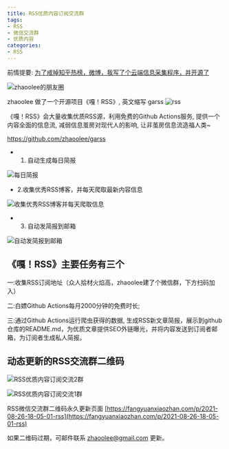 ```yaml
---
title: RSS优质内容订阅交流群
tags: 
- RSS
- 微信交流群
- 优质内容
categories:
- RSS
---
```




前情提要: [为了戒掉知乎热榜，微博，我写了个云端信息采集程序，并开源了](https://mp.weixin.qq.com/s/h-EdsRfcwGoCmbqbDgRuGg)

![zhaoolee的朋友圈](https://cdn.fangyuanxiaozhan.com/assets/1629974330159km6rsZZW.png)

zhaoolee 做了一个开源项目《嘎！RSS》, 英文缩写 garss
![rss](https://cdn.fangyuanxiaozhan.com/assets/1629974026165TkrRCR16.png)

《嘎！RSS》会大量收集优质RSS源，利用免费的Github Actions服务, 提供一个内容全面的信息流, 减弱信息茧房对现代人的影响, 让非茧房信息流造福人类~ 

https://github.com/zhaoolee/garss

- 1. 自动生成每日简报

![每日简报](https://cdn.fangyuanxiaozhan.com/assets/162997367185881C83WGc.png)

- 2.收集优秀RSS博客，并每天爬取最新内容信息

![收集优秀RSS博客并每天爬取信息](https://cdn.fangyuanxiaozhan.com/assets/1629973871607HAZx2ncp.png)

- 3. 自动发简报到邮箱

![自动发简报到邮箱](https://cdn.fangyuanxiaozhan.com/assets/16299742035911n5K7N4H.png)

## 《嘎！RSS》主要任务有三个

一:收集RSS订阅地址（众人拾材火焰高，zhaoolee建了个微信群，下方扫码加入）

二:白嫖Github Actions每月2000分钟的免费时长;

三:通过Github Actions运行爬虫获得的数据, 生成RSS新文章简报，展示到github仓库的README.md，为优质文章提供SEO外链曝光，并将内容发送到订阅者邮箱，为订阅者生成私人简报。


## 动态更新的RSS交流群二维码


![RSS优质内容订阅交流2群](https://cdn.fangyuanxiaozhan.com/assets/16300510778427kGzf4AN.png)

![RSS优质内容订阅交流1群](https://cdn.fangyuanxiaozhan.com/assets/16299724371562X08p3k5.png)

RSS微信交流群二维码永久更新页面 [https://fangyuanxiaozhan.com/p/2021-08-26-18-05-01-rss](https://fangyuanxiaozhan.com/p/2021-08-26-18-05-01-rss)


如果二维码过期，可邮件联系 zhaoolee@gmail.com 更新。